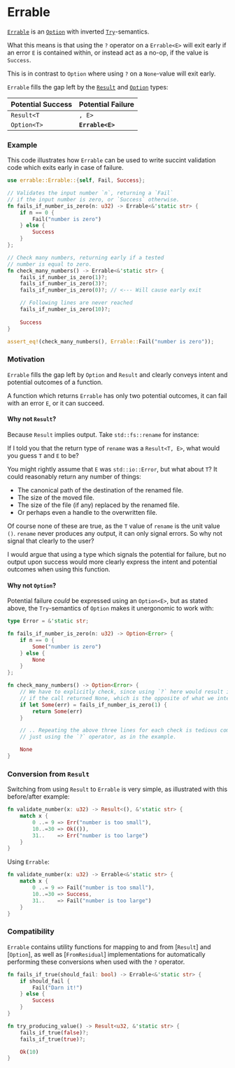 # Errable

<!-- cargo-rdme start -->

[`Errable`](https://docs.rs/errable/latest/errable/enum.Errable.html) is an [`Option`](https://doc.rust-lang.org/stable/core/option/enum.Option.html) with inverted [`Try`](https://doc.rust-lang.org/stable/core/ops/trait.Try.html#)-semantics.

What this means is that using the `?` operator on a `Errable<E>` will exit early
if an error `E` is contained within, or instead act as a no-op, if the value is `Success`.

This is in contrast to `Option` where using `?` on a `None`-value will exit early.

`Errable` fills the gap left by the [`Result`](https://doc.rust-lang.org/stable/core/result/enum.Result.html) and [`Option`](https://doc.rust-lang.org/stable/core/option/enum.Option.html) types:

|   Potential Success | Potential Failure |
|---------------------|-------------------|
|          `Result<T` | `, E>`            |
|     `Option<T>`     | **`Errable<E>`**  |

### Example
This code illustrates how `Errable` can be used to write succint
validation code which exits early in case of failure.

```rust
use errable::Errable::{self, Fail, Success};

// Validates the input number `n`, returning a `Fail`
// if the input number is zero, or `Success` otherwise.
fn fails_if_number_is_zero(n: u32) -> Errable<&'static str> {
    if n == 0 {
        Fail("number is zero")
    } else {
        Success
    }
};

// Check many numbers, returning early if a tested
// number is equal to zero.
fn check_many_numbers() -> Errable<&'static str> {
    fails_if_number_is_zero(1)?;
    fails_if_number_is_zero(3)?;
    fails_if_number_is_zero(0)?; // <--- Will cause early exit

    // Following lines are never reached
    fails_if_number_is_zero(10)?;
    
    Success
}

assert_eq!(check_many_numbers(), Errable::Fail("number is zero"));
```

### Motivation
`Errable` fills the gap left by `Option` and `Result` and clearly conveys intent and potential outcomes of a function.

A function which returns `Errable` has only two potential outcomes, it can fail with an error `E`, or it can succeed.

#### Why not `Result`?
Because `Result` implies output. Take `std::fs::rename` for instance:

If I told you that the return type of `rename` was a `Result<T, E>`, what would you guess `T` and `E` to be?

You might rightly assume that `E` was `std::io::Error`, but what about `T`? It could reasonably return any number of things:
* The canonical path of the destination of the renamed file.
* The size of the moved file.
* The size of the file (if any) replaced by the renamed file.
* Or perhaps even a handle to the overwritten file.

Of course none of these are true, as the `T` value of `rename` is the unit value `()`. `rename` never
produces any output, it can only signal errors. So why not signal that clearly to the user?

I would argue that using a type which signals the potential for failure, but no output upon success would
more clearly express the intent and potential outcomes when using this function.

#### Why not `Option`?
Potential failure *could* be expressed using an `Option<E>`, but as stated above, the `Try`-semantics
of `Option` makes it unergonomic to work with:

```rust
type Error = &'static str;

fn fails_if_number_is_zero(n: u32) -> Option<Error> {
    if n == 0 {
        Some("number is zero")
    } else {
        None
    }
};

fn check_many_numbers() -> Option<Error> {
    // We have to explicitly check, since using `?` here would result in an early exit,
    // if the call returned None, which is the opposite of what we intend.
    if let Some(err) = fails_if_number_is_zero(1) {
        return Some(err)
    }

    // .. Repeating the above three lines for each check is tedious compared to
    // just using the `?` operator, as in the example.

    None
}
```

### Conversion from `Result`
Switching from using `Result` to `Errable` is very simple, as illustrated with this before/after example:

```rust
fn validate_number(x: u32) -> Result<(), &'static str> {
    match x {
        0 ..= 9 => Err("number is too small"),
        10..=30 => Ok(()),
        31..    => Err("number is too large")
    }
}
```
Using `Errable`:

```rust
fn validate_number(x: u32) -> Errable<&'static str> {
    match x {
        0 ..= 9 => Fail("number is too small"),
        10..=30 => Success,
        31..    => Fail("number is too large")
    }
}
```
### Compatibility

`Errable` contains utility functions for mapping to and from [`Result`] and [`Option`],
as well as [`FromResidual`] implementations for automatically performing these conversions
when used with the `?` operator.
```rust
fn fails_if_true(should_fail: bool) -> Errable<&'static str> {
    if should_fail {
        Fail("Darn it!")
    } else {
        Success
    }
}

fn try_producing_value() -> Result<u32, &'static str> {
    fails_if_true(false)?;
    fails_if_true(true)?;

    Ok(10)
}
```

<!-- cargo-rdme end -->

